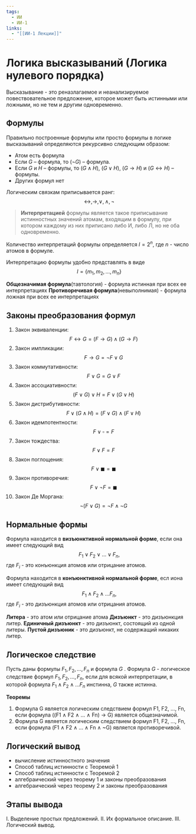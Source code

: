 ```yaml
---
tags:
  - ИИ
  - ИИ-1
links:
  - "[[ИИ-1 Лекции]]"
---
```

# Логика высказываний (Логика нулевого порядка)

Высказывание - это реназлагаемое и неанализируемое повествовательное предложение, которое может быть истинными или ложными, но не тем и другим одновременно.

## Формулы
Правильно построенные формулы или просто формулы в логике
высказываний определяются рекурсивно следующим образом:
- Атом есть формула
- Если $G$ – формула, то $(\neg G)$ – формула.
- Если $G$ и $H$ – формулы, то $(G \land H)$, $(G \lor H)$, $(G \to H)$ и $(G \leftrightarrow H)$ – формулы.
- Других формул нет

Логическим связкам приписывается ранг:
$$
\leftrightarrow, \to, \lor,\land, \neg
$$

> **Интерпретацией** формулы является такое приписывание истинностных значений атомам, входящим в формулу, при котором каждому из них приписано либо И, либо Л, но не оба одновременно.

Количество интерпретаций формулы определяется $I = 2^n$, где $n$ - число атомов в формуле.

Интерпретацию формулы удобно представлять в виде
$$
	I = \{m_1,m_2,...,m_n\}
$$

**Общезначимая формула**(тавтология) - формула истинная при всех ее интерпретациях
**Противоречивая формула**(невыполнимая) - формула ложная при всех ее интерпретациях

## Законы преобразования формул

1. Закон эквиваленции: $$F \leftrightarrow G = (F \to G) \land (G \to F)$$
2. Закон импликации: $$F \to G = \neg F \lor G$$
3. Закон коммутативности: $$F \lor G = G \lor F$$
4. Закон ассоциативности: $$(F \lor G) \lor H = F \lor (G \lor H)$$
5. Закон дистрибутивности: $$F \lor (G \land H) = (F \lor G) \land (F \lor H)$$
6. Закон идемпотентности: $$F \lor \square = F$$
7. Закон тождества: $$F \lor F = F$$
8. Закон поглощения: $$F \lor \blacksquare = \blacksquare$$
9. Закон противоречия: $$F \lor \neg F = \blacksquare$$
10. Закон Де Моргана: $$\neg(F \lor G) = \neg F \land \neg G$$

## Нормальные формы

Формула находится в **визъюнктивной нормальной форме**, если она имеет следующий вид$$F_1 \lor F_2 \lor \dots \lor F_n,$$
где $F_i$ - это конъюнкция атомов или отрицание атомов.

Формула находится в **конъюнктивной нормальной форме**, есл иона имеет следующий вид $$F_1 \land F_2 \land \dots F_n,$$ где $F_i$ - это дизъюнкция атомов или отрицания атомов.

**Литера** - это атом или отрицание атома
**Дизъюнкт** - это дизъюнкция литер.
**Единичный дизъюнкт** - это дизъюнкт, состоящий из одной литеры.
**Пустой дизъюник** - это дизъюнкт, не содержащий никаких литер.

## Логическое следствие
Пусть даны формулы $F_1, F_2, \dots, F_n$ и формула $G$ . Формула $G$ - логическое следствие формул $F_1, F_2, \dots, F_n$, если для всякой интерпретации, в которой формула $F_1 \land F_2 \land \dots F_n$ инстинна, $G$ также истинна. 

**Теоремы**
1. Формула G является логическим следствием формул F1, F2, ..., Fn, если формула ((F1 ∧ F2 ∧ ... ∧ Fn) -> G) является общезначимой.
2. Формула G является логическим следствием формул F1, F2, ..., Fn, если формула (F1 ∧ F2 ∧ ... ∧ Fn ∧ ~G) является противоречивой.

## Логический вывод
- вычисление истинностного значения
- Способ таблиц истинности с Теоремой 1
- Способ таблиц истинности с Теоремой 2
- алгебраический через теорему 1 и законы преобразования
- алгебраический через теорему 2 и законы преобразования
## Этапы вывода
I. Выделение простых предложений.
II. Их формальное описание.
III. Логический вывод.